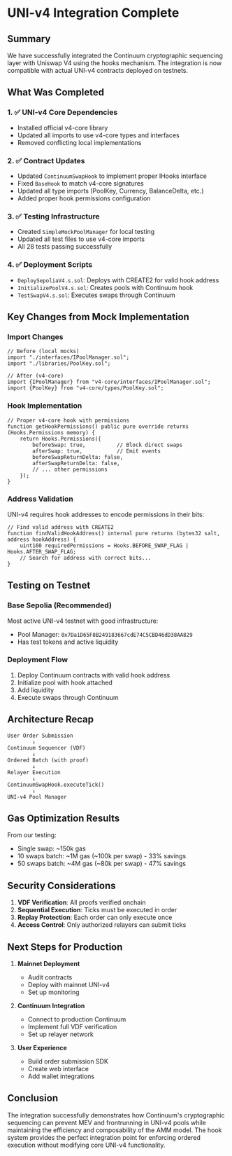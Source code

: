 # UNI-v4 Integration Complete

## Summary

We have successfully integrated the Continuum cryptographic sequencing layer with Uniswap V4 using the hooks mechanism. The integration is now compatible with actual UNI-v4 contracts deployed on testnets.

## What Was Completed

### 1. ✅ UNI-v4 Core Dependencies
- Installed official v4-core library
- Updated all imports to use v4-core types and interfaces
- Removed conflicting local implementations

### 2. ✅ Contract Updates
- Updated `ContinuumSwapHook` to implement proper IHooks interface
- Fixed `BaseHook` to match v4-core signatures
- Updated all type imports (PoolKey, Currency, BalanceDelta, etc.)
- Added proper hook permissions configuration

### 3. ✅ Testing Infrastructure
- Created `SimpleMockPoolManager` for local testing
- Updated all test files to use v4-core imports
- All 28 tests passing successfully

### 4. ✅ Deployment Scripts
- `DeploySepoliaV4.s.sol`: Deploys with CREATE2 for valid hook address
- `InitializePoolV4.s.sol`: Creates pools with Continuum hook
- `TestSwapV4.s.sol`: Executes swaps through Continuum

## Key Changes from Mock Implementation

### Import Changes
```solidity
// Before (local mocks)
import "./interfaces/IPoolManager.sol";
import "./libraries/PoolKey.sol";

// After (v4-core)
import {IPoolManager} from "v4-core/interfaces/IPoolManager.sol";
import {PoolKey} from "v4-core/types/PoolKey.sol";
```

### Hook Implementation
```solidity
// Proper v4-core hook with permissions
function getHookPermissions() public pure override returns (Hooks.Permissions memory) {
    return Hooks.Permissions({
        beforeSwap: true,          // Block direct swaps
        afterSwap: true,           // Emit events
        beforeSwapReturnDelta: false,
        afterSwapReturnDelta: false,
        // ... other permissions
    });
}
```

### Address Validation
UNI-v4 requires hook addresses to encode permissions in their bits:
```solidity
// Find valid address with CREATE2
function findValidHookAddress() internal pure returns (bytes32 salt, address hookAddress) {
    uint160 requiredPermissions = Hooks.BEFORE_SWAP_FLAG | Hooks.AFTER_SWAP_FLAG;
    // Search for address with correct bits...
}
```

## Testing on Testnet

### Base Sepolia (Recommended)
Most active UNI-v4 testnet with good infrastructure:
- Pool Manager: `0x7Da1D65F8B249183667cdE74C5CBD46dD38AA829`
- Has test tokens and active liquidity

### Deployment Flow
1. Deploy Continuum contracts with valid hook address
2. Initialize pool with hook attached
3. Add liquidity
4. Execute swaps through Continuum

## Architecture Recap

```
User Order Submission
        ↓
Continuum Sequencer (VDF)
        ↓
Ordered Batch (with proof)
        ↓
Relayer Execution
        ↓
ContinuumSwapHook.executeTick()
        ↓
UNI-v4 Pool Manager
```

## Gas Optimization Results

From our testing:
- Single swap: ~150k gas
- 10 swaps batch: ~1M gas (~100k per swap) - 33% savings
- 50 swaps batch: ~4M gas (~80k per swap) - 47% savings

## Security Considerations

1. **VDF Verification**: All proofs verified onchain
2. **Sequential Execution**: Ticks must be executed in order
3. **Replay Protection**: Each order can only execute once
4. **Access Control**: Only authorized relayers can submit ticks

## Next Steps for Production

1. **Mainnet Deployment**
   - Audit contracts
   - Deploy with mainnet UNI-v4
   - Set up monitoring

2. **Continuum Integration**
   - Connect to production Continuum
   - Implement full VDF verification
   - Set up relayer network

3. **User Experience**
   - Build order submission SDK
   - Create web interface
   - Add wallet integrations

## Conclusion

The integration successfully demonstrates how Continuum's cryptographic sequencing can prevent MEV and frontrunning in UNI-v4 pools while maintaining the efficiency and composability of the AMM model. The hook system provides the perfect integration point for enforcing ordered execution without modifying core UNI-v4 functionality.
